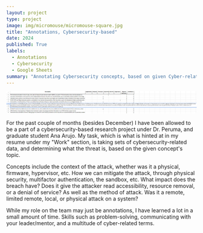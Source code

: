 ```yaml
---
layout: project
type: project
image: img/micromouse/micromouse-square.jpg
title: "Annotations, Cybersecurity-based"
date: 2024
published: True
labels:
  - Annotations
  - Cybersecurity
  - Google Sheets
summary: "Annotating Cybersecurity concepts, based on given Cyber-related data."
---
```


<img class="img-fluid" src="../img/annotations.png">

For the past couple of months (besides December) I have been allowed to be a part of a cybersecurity-based research project under Dr. Peruma, and graduate student Ana Arujo. My task, which is what is hinted at in my resume under my "Work" section, is taking sets of cybersecurity-related data, and determining what the threat is, based on the given concept's topic. 

Concepts include the context of the attack, whether was it a physical, firmware, hypervisor, etc. How we can mitigate the attack, through physical security, multifactor authentication, the sandbox, etc. What impact does the breach have? Does it give the attacker read accessibility, resource removal, or a denial of service? As well as the method of attack. Was it a remote, limited remote, local, or physical attack on a system? 

While my role on the team may just be annotations, I have learned a lot in a small amount of time. Skills such as problem-solving, communicating with your leader/mentor, and a multitude of cyber-related terms.

